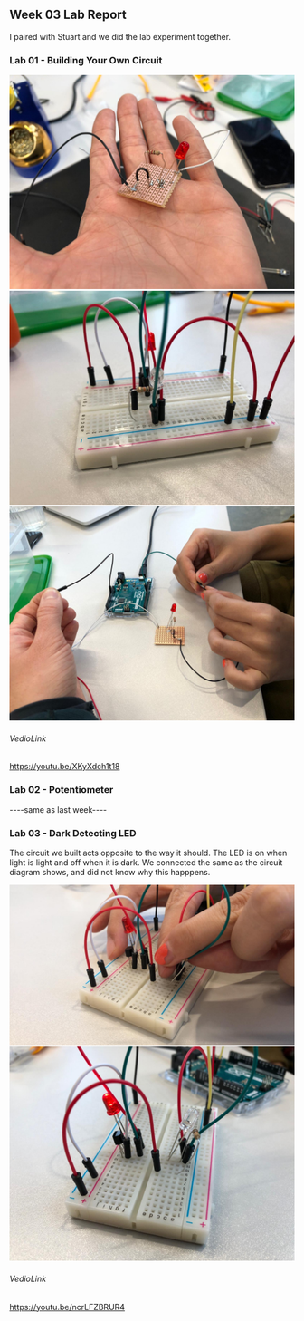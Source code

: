 ## Week 03 Lab Report

I paired with Stuart and we did the lab experiment together.


### Lab 01 - Building Your Own Circuit

![Image01](Week03Lab01.1.JPG)
![Image02](Week03Lab01.2.JPG)
![Image03](Week03Lab01.3.JPG)

###### VedioLink 
https://youtu.be/XKyXdch1t18


### Lab 02 - Potentiometer

----same as last week----

### Lab 03 - Dark Detecting LED

The circuit we built acts opposite to the way it should. The LED is on when light is light and off when it is dark. We connected the same as the circuit diagram shows, and did not know why this happpens.

![Image04](Week03Lab03.1.JPG)
![Image05](Week03Lab03.2.JPG)

###### VedioLink 
https://youtu.be/ncrLFZBRUR4